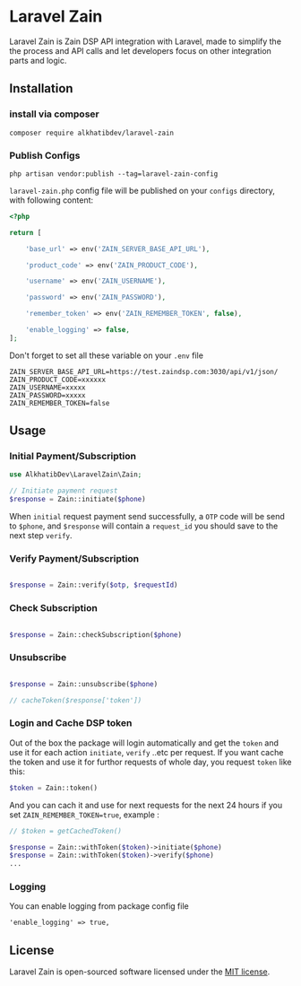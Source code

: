 # Laravel Zain

Laravel Zain is Zain DSP API integration with Laravel, made to simplify the the process and API calls and let developers focus on other integration parts and logic. 



## Installation

### install via composer

```shell
composer require alkhatibdev/laravel-zain
```

### Publish Configs 
```shell
php artisan vendor:publish --tag=laravel-zain-config
```
`laravel-zain.php` config file will be published on your `configs` directory, with following content:

```php
<?php

return [

    'base_url' => env('ZAIN_SERVER_BASE_API_URL'),

    'product_code' => env('ZAIN_PRODUCT_CODE'),

    'username' => env('ZAIN_USERNAME'),

    'password' => env('ZAIN_PASSWORD'),

    'remember_token' => env('ZAIN_REMEMBER_TOKEN', false),

    'enable_logging' => false,
];

```
Don't forget to set all these variable on your `.env` file

```env
ZAIN_SERVER_BASE_API_URL=https://test.zaindsp.com:3030/api/v1/json/
ZAIN_PRODUCT_CODE=xxxxxx
ZAIN_USERNAME=xxxxx
ZAIN_PASSWORD=xxxxx
ZAIN_REMEMBER_TOKEN=false
```


## Usage

### Initial Payment/Subscription

```php
use AlkhatibDev\LaravelZain\Zain;

// Initiate payment request
$response = Zain::initiate($phone)

```

When `initial` request payment send successfully, a `OTP` code will be send to `$phone`, and `$response` will contain a `request_id` you should save to the next step `verify`.

### Verify Payment/Subscription

```php

$response = Zain::verify($otp, $requestId)

```

### Check Subscription

```php

$response = Zain::checkSubscription($phone)

```

### Unsubscribe

```php

$response = Zain::unsubscribe($phone)

// cacheToken($response['token'])

```

### Login and Cache DSP token

Out of the box the package will login automatically and get the `token` and use it for each action `initiate`, `verify` ..etc per request.
If you want cache the token and use it for furthor requests of whole day, you request `token` like this:

```php
$token = Zain::token()
```

And you can cach it and use for next requests for the next 24 hours if you set `ZAIN_REMEMBER_TOKEN=true`, example :

```php
// $token = getCachedToken()

$response = Zain::withToken($token)->initiate($phone)
$response = Zain::withToken($token)->verify($phone)
...
```

### Logging
You can enable logging from package config file 
```
'enable_logging' => true,
```

## License

Laravel Zain is open-sourced software licensed under the [MIT license](LICENSE).
